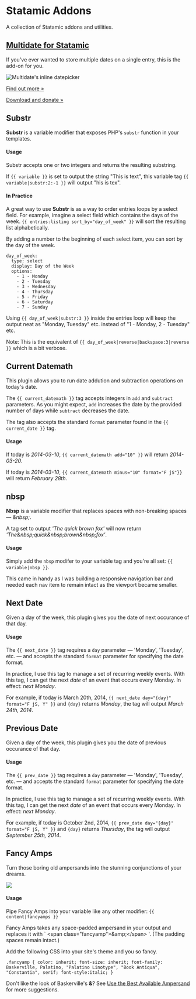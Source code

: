 Statamic Addons
===============

A collection of Statamic addons and utilities.


## [Multidate for Statamic](http://lodge.statamic.com/public-house/346-multidate-for-statamic)

If you've ever wanted to store multiple dates on a single entry, this is the add-on for you.

![Multidate's inline datepicker](http://dirigible.us/add-ons/multidate/images/multidate-inline.png)

[Find out more &raquo;](http://lodge.statamic.com/public-house/346-multidate-for-statamic)

[Download and donate &raquo;](https://gumroad.com/l/multidate-for-statamic)


## Substr

**Substr** is a variable modifier that exposes PHP's `substr` function in your templates.

#### Usage

Substr accepts one or two integers and returns the resulting substring.

If `{{ variable }}` is set to output the string "This is text", this variable tag `{{ variable|substr:2:-1 }}` will output "his is tex".

#### In Practice

A great way to use **Substr** is as a way to order entries loops by a select field. For example, imagine a select field which contains the days of the week. `{{ entries:listing sort_by="day_of_week" }}` will sort the resulting list alphabetically.

By adding a number to the beginning of each select item, you can sort by the day of the week.

```
day_of_week:
  type: select
  display: Day of the Week
  options:
    - 1 - Monday
    - 2 - Tuesday
    - 3 - Wednesday
    - 4 - Thursday
    - 5 - Friday
    - 6 - Saturday
    - 7 - Sunday
```

Using `{{ day_of_week|substr:3 }}` inside the entries loop will keep the output neat as "Monday, Tuesday" etc. instead of "1 - Monday, 2 - Tuesday" etc.

Note: This is the equivalent of `{{ day_of_week|reverse|backspace:3|reverse }}` which is a bit verbose.


## Current Datemath

This plugin allows you to run date addution and subtraction operations on today's date.

The `{{ current_datemath }}` tag accepts integers in `add` and `subtract` parameters. As you might expect, `add` increases the date by the provided number of days while `subtract` decreases the date.

The tag also accepts the standard `format` parameter found in the `{{ current_date }}` tag.

#### Usage

If today is *2014-03-10*, `{{ current_datemath add="10" }}` will return *2014-03-20*.

If today is *2014-03-10*, `{{ current_datemath minus="10" format="F jS"}}` will return *February 28th*.


## nbsp

**Nbsp** is a variable modifier that replaces spaces with non-breaking spaces &mdash; *&amp;nbsp;*.

A tag set to output *'The quick brown fox'* will now return *'The&amp;nbsp;quick&amp;nbsp;brown&amp;nbsp;fox'*.

#### Usage

Simply add the `nbsp` modifer to your variable tag and you're all set: `{{ variable|nbsp }}`.

This came in handy as I was building a responsive navigation bar and needed each nav item to remain intact as the viewport became smaller.


## Next Date

Given a day of the week, this plugin gives you the date of next occurance of that day.

#### Usage

The `{{ next_date }}` tag requires a `day` parameter &mdash; 'Monday', 'Tuesday', etc. &mdash; and accepts the standard `format` parameter for specifying the date format.

In practice, I use this tag to manage a set of recurring weekly events. With this tag, I can get the next *date* of an event that occurs every Monday. In effect: *next Monday*.

For example, if today is March 20th, 2014, `{{ next_date day="{day}" format="F jS, Y" }}` and `{day}` returns *Monday*, the tag will output *March 24th, 2014*.


## Previous Date

Given a day of the week, this plugin gives you the date of previous occurance of that day.

#### Usage

The `{{ prev_date }}` tag requires a `day` parameter &mdash; 'Monday', 'Tuesday', etc. &mdash; and accepts the standard `format` parameter for specifying the date format.

In practice, I use this tag to manage a set of recurring weekly events. With this tag, I can get the next *date* of an event that occurs every Monday. In effect: *next Monday*.

For example, if today is October 2nd, 2014, `{{ prev_date day="{day}" format="F jS, Y" }}` and `{day}` returns *Thursday*, the tag will output *September 25th, 2014*.


## Fancy Amps

Turn those boring old ampersands into the stunning conjunctions of your dreams.

![](http://than.to/1en0L.png)

#### Usage

Pipe Fancy Amps into your variable like any other modifier: `{{ content|fancyamps }}`

Fancy Amps takes any space-padded ampersand in your output and replaces it with ` &lt;span class=&quot;fancyamp&quot;&gt;&amp;amp;&lt;/span&gt; '. (The padding spaces remain intact.)

Add the following CSS into your site's theme and you so fancy.

`.fancyamp { color: inherit; font-size: inherit; font-family: Baskerville, Palatino, "Palatino Linotype", "Book Antiqua", "Constantia", serif; font-style:italic; }`

Don't like the look of Baskerville's **&amp;**? See [Use the Best Available Ampersand](http://simplebits.com/notebook/2008/08/14/ampersands-2/) for more suggestions.